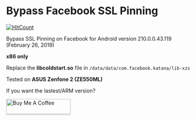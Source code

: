 # Bypass Facebook SSL Pinning

[![HitCount](http://hits.dwyl.io/QuynhVir/Bypass-Facebook-SSL-Pinning.svg)](http://hits.dwyl.io/QuynhVir/Bypass-Facebook-SSL-Pinning)

Bypass SSL Pinning on Facebook for Android version 210.0.0.43.119 (February 26, 2019)

**x86 only**

Replace the **libcoldstart.so** file in ```/data/data/com.facebook.katana/lib-xzs```

Tested on **ASUS Zenfone 2 (ZE550ML)**

If you want the lastest/ARM version? 

<a href="https://paypal.me/QuynhVir" target="_blank"><img src="https://www.buymeacoffee.com/assets/img/custom_images/orange_img.png" alt="Buy Me A Coffee" style="height: 41px !important;width: 174px !important;box-shadow: 0px 3px 2px 0px rgba(190, 190, 190, 0.5) !important;-webkit-box-shadow: 0px 3px 2px 0px rgba(190, 190, 190, 0.5) !important;" ></a>

